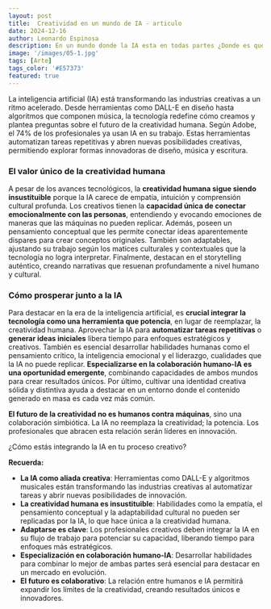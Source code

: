 ```yaml
---
layout: post
title:  Creatividad en un mundo de IA - articulo
date: 2024-12-16
author: Leonardo Espinosa
description: En un mundo donde la IA esta en todas partes ¿Donde es que queda la creatividad y el arte?
image: '/images/05-1.jpg'
tags: [Arte]
tags_color: '#E57373'
featured: true
---
```


La inteligencia artificial (IA) está transformando las industrias creativas a un ritmo acelerado. Desde herramientas como DALL-E en diseño hasta algoritmos que componen música, la tecnología redefine cómo creamos y plantea preguntas sobre el futuro de la creatividad humana. Según Adobe, el 74% de los profesionales ya usan IA en su trabajo. Estas herramientas automatizan tareas repetitivas y abren nuevas posibilidades creativas, permitiendo explorar formas innovadoras de diseño, música y escritura.

### El valor único de la creatividad humana

A pesar de los avances tecnológicos, la **creatividad humana sigue siendo insustituible** porque la IA carece de empatía, intuición y comprensión cultural profunda. Los creativos tienen la **capacidad única de conectar emocionalmente con las personas**, entendiendo y evocando emociones de maneras que las máquinas no pueden replicar. Además, poseen un pensamiento conceptual que les permite conectar ideas aparentemente dispares para crear conceptos originales. También son adaptables, ajustando su trabajo según los matices culturales y contextuales que la tecnología no logra interpretar. Finalmente, destacan en el storytelling auténtico, creando narrativas que resuenan profundamente a nivel humano y cultural.

### Cómo prosperar junto a la IA

Para destacar en la era de la inteligencia artificial, es **crucial integrar la tecnología como una herramienta que potencia**, en lugar de reemplazar, la creatividad humana. Aprovechar la IA para **automatizar tareas repetitivas** o **generar ideas iniciales** libera tiempo para enfoques estratégicos y creativos. También es esencial desarrollar habilidades humanas como el pensamiento crítico, la inteligencia emocional y el liderazgo, cualidades que la IA no puede replicar. **Especializarse en la colaboración humano-IA es una oportunidad emergente**, combinando capacidades de ambos mundos para crear resultados únicos. Por último, cultivar una identidad creativa sólida y distintiva ayuda a destacar en un entorno donde el contenido generado en masa es cada vez más común.

**El futuro de la creatividad no es humanos contra máquinas**, sino una colaboración simbiótica. La IA no reemplaza la creatividad; la potencia. Los profesionales que abracen esta relación serán líderes en innovación.

¿Cómo estás integrando la IA en tu proceso creativo?



**Recuerda:**

- **La IA como aliada creativa**: Herramientas como DALL-E y algoritmos musicales están transformando las industrias creativas al automatizar tareas y abrir nuevas posibilidades de innovación.
- **La creatividad humana es insustituible**: Habilidades como la empatía, el pensamiento conceptual y la adaptabilidad cultural no pueden ser replicadas por la IA, lo que hace única a la creatividad humana.
- **Adaptarse es clave**: Los profesionales creativos deben integrar la IA en su flujo de trabajo para potenciar su capacidad, liberando tiempo para enfoques más estratégicos.
- **Especialización en colaboración humano-IA**: Desarrollar habilidades para combinar lo mejor de ambas partes será esencial para destacar en un mercado en evolución.
- **El futuro es colaborativo**: La relación entre humanos e IA permitirá expandir los límites de la creatividad, creando resultados únicos e innovadores.

